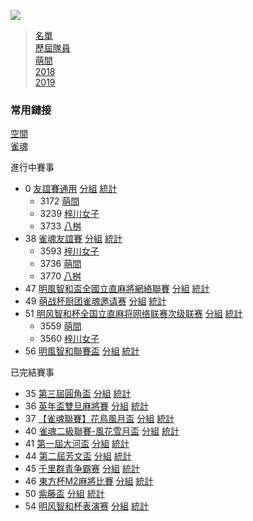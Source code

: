 ![](https://www.z4a.net/images/2018/08/01/u.png)

>[名單](list.md)  
>[歷屆隊員](member.md)  
>[萌間](moe.md)  
>[2018](2018.md)  
>[2019](2019.md)  

### 常用鏈接  
[空間](http://qun.qzone.qq.com/group#!/816491521/share)  
[雀魂](https://majsoul.union-game.com/#/)  

進行中賽事
- 0 [友誼賽通用](https://mahjong.pub/admin.php?cid=0&amp;c_pw=yyyyyyy) [分組](https://mahjong.pub/?cid=0#!class) [統計](https://mahjong.pub/?cid=0#!ranking)
   - 3172 [萌間](https://mahjong.pub/team.htm?t_pw=3wlAlSPl1m0N4cFN5T@DzA)
   - 3239 [梓川女子](https://mahjong.pub/team.htm?t_pw=1qey9O10wPRkb3oBSlUeEt)
   - 3733 [八桝](https://mahjong.pub/team.htm?t_pw=3XjJg43mpUf8STqbaPdnF4)
- 38 [雀魂友誼賽](https://mahjong.pub/admin.php?cid=38&amp;c_pw=yysyys) [分組](https://mahjong.pub/?cid=38#!class) [統計](https://mahjong.pub/?cid=38#!ranking)
    - 3593 [梓川女子](https://mahjong.pub/team.htm?t_pw=0fyly=@b1GmPZUOohORNJn)
    - 3736 [萌間](https://mahjong.pub/team.htm?t_pw=1@qD47ZeqYny0=EHzqGyRe)
    - 3770 [八桝](https://mahjong.pub/team.htm?t_pw=3HvDD0fvSlNqZi1pApiQTJ)
- 47 [明風智和盃全國立直麻將網絡聯賽](https://mahjong.pub/admin.php?cid=47&amp;c_pw=hnfy) [分組](https://mahjong.pub/?cid=47#!class) [統計](https://mahjong.pub/?cid=47#!ranking)
- 49 [萌战杯厨团雀魂邀请赛](https://mahjong.pub/admin.php?cid=49&amp;c_pw=) [分組](https://mahjong.pub/?cid=49#!class) [統計](https://mahjong.pub/?cid=49#!ranking)
- 51 [明风智和杯全国立直麻将网络联赛次级联赛](https://mahjong.pub/admin.php?cid=51&amp;c_pw=fhxy) [分組](https://mahjong.pub/?cid=51#!class) [統計](https://mahjong.pub/?cid=51#!ranking)
    - 3559 [萌間](https://mahjong.pub/team.htm?t_pw=0QM@XVzLA9ygrRibUpDW88)
    - 3560 [梓川女子](https://mahjong.pub/team.htm?t_pw=1pSDcsiT3Jo@mX6nYHDkdq)
- 56 [明風智和聯賽盃](https://mahjong.pub/admin.php?cid=56&c_pw=mfzhlsb)  [分組](https://mahjong.pub/?cid=56#!class) [統計](https://mahjong.pub/?cid=56#!ranking)

已完結賽事
- 35 [第三屆圓角盃](https://mahjong.pub/admin.php?cid=35&amp;c_pw=yjbyjb3) [分組](https://mahjong.pub/?cid=35#!class) [統計](https://mahjong.pub/?cid=35#!ranking)
- 36 [英年盃雙旦麻將賽](https://mahjong.pub/admin.php?cid=36&amp;c_pw=ynbynbnb) [分組](https://mahjong.pub/?cid=36#!class) [統計](https://mahjong.pub/?cid=36#!ranking)
- 37 [【雀魂聯賽】花鳥風月盃](https://mahjong.pub/admin.php?cid=37&amp;c_pw=hnfy) [分組](https://mahjong.pub/?cid=37#!class) [統計](https://mahjong.pub/?cid=37#!ranking)
- 40 [雀魂二級聯賽-風花雪月盃](https://mahjong.pub/admin.php?cid=40&amp;c_pw=fhxy) [分組](https://mahjong.pub/?cid=40#!class) [統計](https://mahjong.pub/?cid=40#!ranking)
- 41 [第一屆大河盃](https://mahjong.pub/admin.php?cid=41&amp;c_pw=dhdhd) [分組](https://mahjong.pub/?cid=41#!class) [統計](https://mahjong.pub/?cid=41#!ranking)
- 44 [第二屆芳文盃](https://mahjong.pub/admin.php?cid=44&c_pw=fwb2fwb) [分組](https://mahjong.pub/?cid=44#!class) [統計](https://mahjong.pub/?cid=44#!ranking)
- 45 [千里群青争霸赛](https://mahjong.pub/admin.php?cid=45&amp;c_pw=qlsqls) [分組](https://mahjong.pub/?cid=45#!class) [統計](https://mahjong.pub/?cid=45#!ranking)
- 46 [東方杯M2麻將比賽](https://mahjong.pub/admin.php?cid=46&c_pw=dfbm2) [分組](https://mahjong.pub/?cid=46#!class) [統計](https://mahjong.pub/?cid=46#!ranking)
- 50 [紫藤盃](https://mahjong.pub/admin.php?cid=50&amp;c_pw=tsdm) [分組](https://mahjong.pub/?cid=50#!class) [統計](https://mahjong.pub/?cid=50#!ranking)
- 54 [明风智和杯表演赛](https://mahjong.pub/admin.php?cid=54&c_pw=mfzh) [分組](https://mahjong.pub/?cid=54#!class) [統計](https://mahjong.pub/?cid=54#!ranking)

